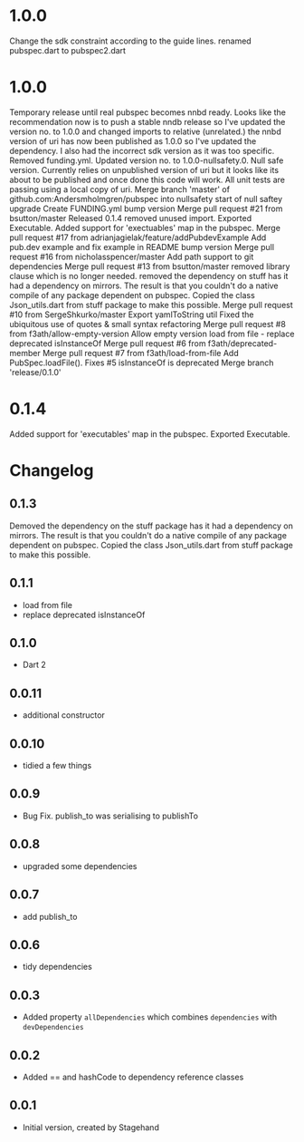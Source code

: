 # 1.0.0
Change the sdk constraint according to the guide lines.
renamed pubspec.dart to pubspec2.dart

# 1.0.0
Temporary release until real pubspec becomes nnbd ready.
Looks like the recommendation now is to push a stable nndb release so I've updated the version no. to 1.0.0 and changed imports to relative (unrelated.)
the nnbd version of uri has now been published as 1.0.0 so I've updated the dependency. I also had the incorrect sdk version as it was too specific.
Removed funding.yml.
Updated version no. to 1.0.0-nullsafety.0.
Null safe version. Currently relies on unpublished version of uri but it looks like its about to be published and once done this code will work. All unit tests are passing using a local copy of uri.
Merge branch 'master' of github.com:Andersmholmgren/pubspec into nullsafety
start of null saftey upgrade
Create FUNDING.yml
bump version
Merge pull request #21 from bsutton/master
Released 0.1.4
removed unused import.
Exported Executable.
Added support for 'exectuables' map in the pubspec.
Merge pull request #17 from adrianjagielak/feature/addPubdevExample
Add pub.dev example and fix example in README
bump version
Merge pull request #16 from nicholasspencer/master
Add path support to git dependencies
Merge pull request #13 from bsutton/master
removed library clause which is no longer needed.
removed the dependency on stuff has it had a dependency on mirrors. The result is that you couldn't do a native compile of any package dependent on pubspec. Copied the class Json_utils.dart from stuff package to make this possible.
Merge pull request #10 from SergeShkurko/master
Export yamlToString util
Fixed the ubiquitous use of quotes & small syntax refactoring
Merge pull request #8 from f3ath/allow-empty-version
Allow empty version
 load from file - replace deprecated isInstanceOf
Merge pull request #6 from f3ath/deprecated-member
Merge pull request #7 from f3ath/load-from-file
Add PubSpec.loadFile(). Fixes #5
isInstanceOf is deprecated
Merge branch 'release/0.1.0'

# 0.1.4
Added support for 'executables' map in the pubspec.
Exported Executable.

# Changelog
## 0.1.3
Demoved the dependency on the stuff package has it had a dependency on mirrors. The result is that you couldn't do a native compile of any package dependent on pubspec. Copied the class Json_utils.dart from stuff package to make this possible.

## 0.1.1

- load from file
- replace deprecated isInstanceOf

## 0.1.0

- Dart 2

## 0.0.11

- additional constructor

## 0.0.10

- tidied a few things

## 0.0.9

- Bug Fix. publish_to was serialising to publishTo

## 0.0.8

- upgraded some dependencies

## 0.0.7

- add publish_to

## 0.0.6

- tidy dependencies

## 0.0.3

- Added property `allDependencies` which combines `dependencies` with
  `devDependencies`

## 0.0.2

- Added == and hashCode to dependency reference classes

## 0.0.1

- Initial version, created by Stagehand
